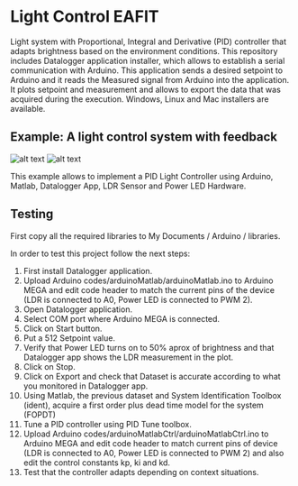 # Light Control EAFIT
Light system with Proportional, Integral and Derivative (PID) controller that adapts brightness based on the environment conditions. This repository includes Datalogger application installer, which allows to establish a serial communication with Arduino. This application sends a desired setpoint to Arduino and it reads the Measured signal from Arduino into the application. It plots setpoint and measurement and allows to export the data that was acquired during the execution. Windows, Linux and Mac installers are available.

## Example: A light control system with feedback
![alt text](https://raw.githubusercontent.com/tidusdavid/light-control-eafit/master/Resources/Architecture.png)
![alt text](https://raw.githubusercontent.com/tidusdavid/light-control-eafit/master/Resources/Device.jpg)

This example allows to implement a PID Light Controller using Arduino, Matlab, Datalogger App, LDR Sensor and Power LED Hardware.

## Testing

First copy all the required libraries to My Documents / Arduino / libraries.

In order to test this project follow the next steps:
1. First install Datalogger application.
2. Upload Arduino codes/arduinoMatlab/arduinoMatlab.ino to Arduino MEGA and edit code header to match the current pins of the device (LDR is connected to A0, Power LED is connected to PWM 2).
3. Open Datalogger application.
4. Select COM port where Arduino MEGA is connected.
5. Click on Start button.
6. Put a 512 Setpoint value.
7. Verify that Power LED turns on to 50% aprox of brightness and that Datalogger app shows the LDR measurement in the plot.
8. Click on Stop.
9. Click on Export and check that Dataset is accurate according to what you monitored in Datalogger app.
10. Using Matlab, the previous dataset and System Identification Toolbox (ident), acquire a first order plus dead time model for the system (FOPDT)
11. Tune a PID controller using PID Tune toolbox.
12. Upload Arduino codes/arduinoMatlabCtrl/arduinoMatlabCtrl.ino to Arduino MEGA and edit code header to match current pins of device (LDR is connected to A0, Power LED is connected to PWM 2) and also edit the control constants kp, ki and kd.
13. Test that the controller adapts depending on context situations.
